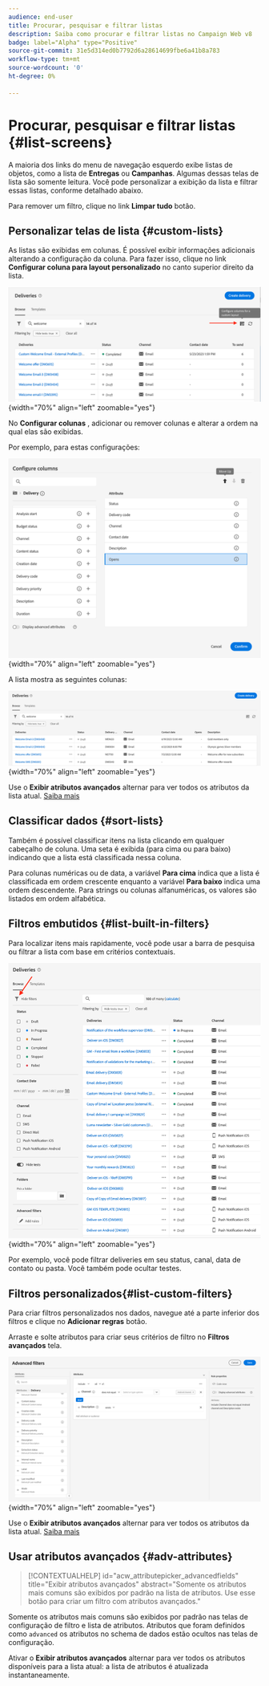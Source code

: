 ```yaml
---
audience: end-user
title: Procurar, pesquisar e filtrar listas
description: Saiba como procurar e filtrar listas no Campaign Web v8
badge: label="Alpha" type="Positive"
source-git-commit: 31e5d314ed0b7792d6a28614699fbe6a41b8a783
workflow-type: tm+mt
source-wordcount: '0'
ht-degree: 0%

---
```



# Procurar, pesquisar e filtrar listas {#list-screens}

A maioria dos links do menu de navegação esquerdo exibe listas de objetos, como a lista de **Entregas** ou **Campanhas**. Algumas dessas telas de lista são somente leitura. Você pode personalizar a exibição da lista e filtrar essas listas, conforme detalhado abaixo.

Para remover um filtro, clique no link **Limpar tudo** botão.

## Personalizar telas de lista {#custom-lists}

As listas são exibidas em colunas. É possível exibir informações adicionais alterando a configuração da coluna. Para fazer isso, clique no link **Configurar coluna para layout personalizado** no canto superior direito da lista.

![](assets/config-columns.png){width="70%" align="left" zoomable="yes"}

No **Configurar colunas** , adicionar ou remover colunas e alterar a ordem na qual elas são exibidas.

Por exemplo, para estas configurações:

![](assets/columns.png){width="70%" align="left" zoomable="yes"}

A lista mostra as seguintes colunas:

![](assets/column-sample.png){width="70%" align="left" zoomable="yes"}

Use o **Exibir atributos avançados** alternar para ver todos os atributos da lista atual. [Saiba mais](#adv-attributes)

## Classificar dados {#sort-lists}

Também é possível classificar itens na lista clicando em qualquer cabeçalho de coluna. Uma seta é exibida (para cima ou para baixo) indicando que a lista está classificada nessa coluna.

Para colunas numéricas ou de data, a variável **Para cima** indica que a lista é classificada em ordem crescente enquanto a variável **Para baixo** indica uma ordem descendente. Para strings ou colunas alfanuméricas, os valores são listados em ordem alfabética.

## Filtros embutidos {#list-built-in-filters}

Para localizar itens mais rapidamente, você pode usar a barra de pesquisa ou filtrar a lista com base em critérios contextuais.

![](assets/filter.png){width="70%" align="left" zoomable="yes"}

Por exemplo, você pode filtrar deliveries em seu status, canal, data de contato ou pasta. Você também pode ocultar testes.

## Filtros personalizados{#list-custom-filters}

Para criar filtros personalizados nos dados, navegue até a parte inferior dos filtros e clique no **Adicionar regras** botão.

Arraste e solte atributos para criar seus critérios de filtro no **Filtros avançados** tela.

![](assets/custom-filter.png){width="70%" align="left" zoomable="yes"}

Use o **Exibir atributos avançados** alternar para ver todos os atributos da lista atual. [Saiba mais](#adv-attributes)

## Usar atributos avançados {#adv-attributes}

>[!CONTEXTUALHELP]
>id="acw_attributepicker_advancedfields"
>title="Exibir atributos avançados"
>abstract="Somente os atributos mais comuns são exibidos por padrão na lista de atributos. Use esse botão para criar um filtro com atributos avançados."

Somente os atributos mais comuns são exibidos por padrão nas telas de configuração de filtro e lista de atributos. Atributos que foram definidos como `advanced` os atributos no schema de dados estão ocultos nas telas de configuração.

Ativar o **Exibir atributos avançados** alternar para ver todos os atributos disponíveis para a lista atual: a lista de atributos é atualizada instantaneamente.

